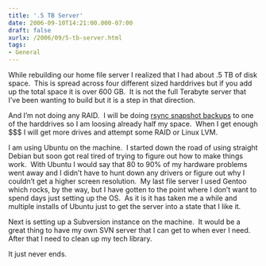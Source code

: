 ```yaml
---
title: '.5 TB Server'
date: 2006-09-10T14:21:00.000-07:00
draft: false
xurlx: /2006/09/5-tb-server.html
tags: 
- General
---
```


While rebuilding our home file server I realized that I had about .5 TB of disk space.  This is spread across four different sized harddrives but if you add up the total space it is over 600 GB.  It is not the full Terabyte server that I’ve been wanting to build but it is a step in that direction. 

  

And I’m not doing any RAID.  I will be doing [rsync snapshot backups](http://www.mikerubel.org/computers/rsync_snapshots/index.html "Mike Rubel rsync backups") to one of the harddrives so I am loosing already half my space.  When I get enough $$$ I will get more drives and attempt some RAID or Linux LVM.

  

I am using Ubuntu on the machine.  I started down the road of using straight Debian but soon got real tired of trying to figure out how to make things work.  With Ubuntu I would say that 80 to 90% of my hardware problems went away and I didn’t have to hunt down any drivers or figure out why I couldn’t get a higher screen resolution.  My last file server I used Gentoo which rocks, by the way, but I have gotten to the point where I don’t want to spend days just setting up the OS.  As it is it has taken me a while and multiple installs of Ubuntu just to get the server into a state that I like it.

  

Next is setting up a Subversion instance on the machine.  It would be a great thing to have my own SVN server that I can get to when ever I need.  After that I need to clean up my tech library.

  

It just never ends.